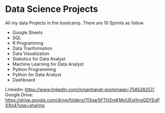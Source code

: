 # Data Science Projects

All my data Projects in the bootcamp. There are 10 Sprints as follow

- Google Sheets
- SQL
- R Programmng
- Data Tranformation
- Data Visualization
- Statistics for Data Analyst
- Machine Learning for Data Analyst
- Python Programming
- Python for Data Analyst
- Dashboard

Linkedin: https://www.linkedin.com/in/sanhanat-prommajan-758528257/
Google Drive: https://drive.google.com/drive/folders/113gar5FTH2reKMvfJExHngQSYEgPXXp4?usp=sharing
